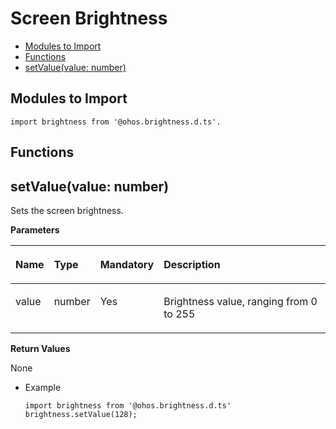 # Screen Brightness<a name="EN-US_TOPIC_0000001162494637"></a>

-   [Modules to Import](#en-us_topic_0000001101127828_s56d19203690d4782bfc74069abb6bd71)
-   [Functions](#en-us_topic_0000001101127828_section1998783153219)
-   [setValue\(value: number\)](#en-us_topic_0000001101127828_section1853612361618)

## Modules to Import<a name="en-us_topic_0000001101127828_s56d19203690d4782bfc74069abb6bd71"></a>

```
import brightness from '@ohos.brightness.d.ts'.
```

## Functions<a name="en-us_topic_0000001101127828_section1998783153219"></a>

## setValue\(value: number\)<a name="en-us_topic_0000001101127828_section1853612361618"></a>

Sets the screen brightness.

**Parameters**

<a name="en-us_topic_0000001101127828_table888613685714"></a>
<table><thead align="left"><tr id="en-us_topic_0000001101127828_row1988683685713"><th class="cellrowborder" valign="top" width="11.03%" id="mcps1.1.5.1.1"><p id="en-us_topic_0000001101127828_p1488693625712"><a name="en-us_topic_0000001101127828_p1488693625712"></a><a name="en-us_topic_0000001101127828_p1488693625712"></a>Name</p>
</th>
<th class="cellrowborder" valign="top" width="11.64%" id="mcps1.1.5.1.2"><p id="en-us_topic_0000001101127828_p1886173613571"><a name="en-us_topic_0000001101127828_p1886173613571"></a><a name="en-us_topic_0000001101127828_p1886173613571"></a>Type</p>
</th>
<th class="cellrowborder" valign="top" width="7.1499999999999995%" id="mcps1.1.5.1.3"><p id="en-us_topic_0000001101127828_p128861336155714"><a name="en-us_topic_0000001101127828_p128861336155714"></a><a name="en-us_topic_0000001101127828_p128861336155714"></a>Mandatory</p>
</th>
<th class="cellrowborder" valign="top" width="70.17999999999999%" id="mcps1.1.5.1.4"><p id="en-us_topic_0000001101127828_p3886143617571"><a name="en-us_topic_0000001101127828_p3886143617571"></a><a name="en-us_topic_0000001101127828_p3886143617571"></a>Description</p>
</th>
</tr>
</thead>
<tbody><tr id="en-us_topic_0000001101127828_row9886133613577"><td class="cellrowborder" valign="top" width="11.03%" headers="mcps1.1.5.1.1 "><p id="en-us_topic_0000001101127828_p14886163695720"><a name="en-us_topic_0000001101127828_p14886163695720"></a><a name="en-us_topic_0000001101127828_p14886163695720"></a>value</p>
</td>
<td class="cellrowborder" valign="top" width="11.64%" headers="mcps1.1.5.1.2 "><p id="en-us_topic_0000001101127828_p9886123605716"><a name="en-us_topic_0000001101127828_p9886123605716"></a><a name="en-us_topic_0000001101127828_p9886123605716"></a>number</p>
</td>
<td class="cellrowborder" valign="top" width="7.1499999999999995%" headers="mcps1.1.5.1.3 "><p id="en-us_topic_0000001101127828_p988723618577"><a name="en-us_topic_0000001101127828_p988723618577"></a><a name="en-us_topic_0000001101127828_p988723618577"></a>Yes</p>
</td>
<td class="cellrowborder" valign="top" width="70.17999999999999%" headers="mcps1.1.5.1.4 "><p id="en-us_topic_0000001101127828_p2512184017289"><a name="en-us_topic_0000001101127828_p2512184017289"></a><a name="en-us_topic_0000001101127828_p2512184017289"></a>Brightness value, ranging from 0 to 255</p>
</td>
</tr>
</tbody>
</table>

**Return Values**

None

-   Example

    ```
    import brightness from '@ohos.brightness.d.ts'
    brightness.setValue(128);
    ```


